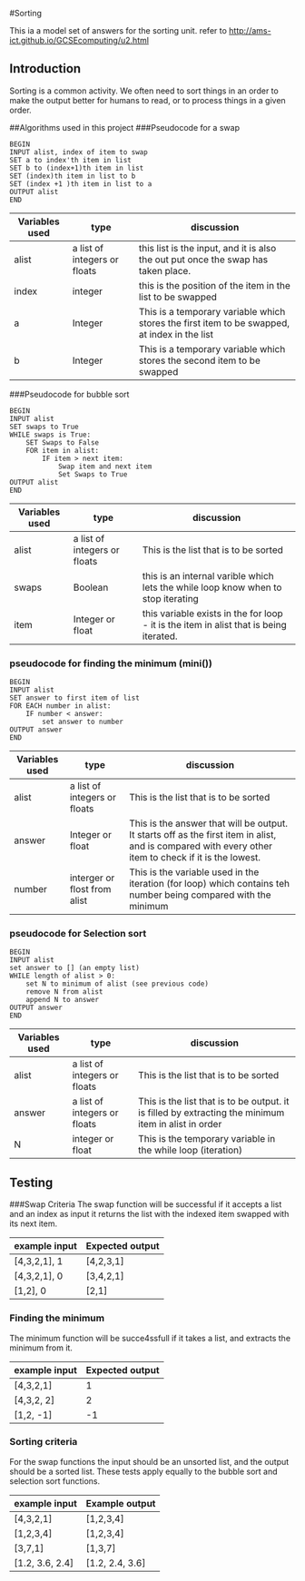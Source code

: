 #Sorting

This ia a model set of answers for the sorting unit.  refer to http://ams-ict.github.io/GCSEcomputing/u2.html

## Introduction
Sorting is a common activity.  We often need to sort things in an order to make the output better for humans to read, or to process things in a given order.

##Algorithms used in this project
###Pseudocode for a swap


```
BEGIN
INPUT alist, index of item to swap
SET a to index'th item in list
SET b to (index+1)th item in list
SET (index)th item in list to b
SET (index +1 )th item in list to a
OUTPUT alist
END
```

Variables used | type | discussion
----|----|----
alist | a list of integers or floats| this list is the input, and it is also the out put once the swap has taken place.
index | integer |  this is the position of the item in the list to be swapped
a | Integer | This is a temporary variable which stores the first item to be swapped, at index in the list
b | Integer | This is a temporary variable which stores the second item to be swapped

###Pseudocode for bubble sort


```
BEGIN
INPUT alist
SET swaps to True
WHILE swaps is True:
    SET Swaps to False
    FOR item in alist:
        IF item > next item:
            Swap item and next item
            Set Swaps to True
OUTPUT alist
END
```
Variables used | type|discussion
----|----|----
alist | a list of integers or floats| This is the list that is to be sorted
swaps | Boolean | this is an internal varible which lets the while loop know when to stop iterating
item| Integer or float | this variable exists in the for loop - it is the item in alist that is being iterated.

### pseudocode for  finding the minimum (mini())
```
BEGIN
INPUT alist
SET answer to first item of list
FOR EACH number in alist:
    IF number < answer:
        set answer to number
OUTPUT answer
END
```

Variables used | type|discussion
----|----|----
alist | a list of integers or floats| This is the list that is to be sorted
answer | Integer or float | This is the answer that will be output.  It starts off as the first item in alist, and is compared with every other item to check if it is the lowest.
number | interger or flost from alist | This is the variable used in the iteration (for loop) which contains teh number being compared with the minimum

### pseudocode for Selection sort 
```
BEGIN
INPUT alist
set answer to [] (an empty list)
WHILE length of alist > 0:
    set N to minimum of alist (see previous code)
    remove N from alist
    append N to answer
OUTPUT answer
END
```
Variables used | type|discussion
----|----|----
alist | a list of integers or floats| This is the list that is to be sorted
answer | a list of integers or floats | This is the list that is to be output.  it is filled by extracting the minimum item in alist in order
N | integer or float | This is the temporary variable in the while loop (iteration) 


## Testing
###Swap Criteria
The swap function will be successful if
it accepts a list and an index as input
it returns the list with the indexed item swapped with its next item.


example input|Expected output
----|----
[4,3,2,1], 1 | [4,2,3,1]
[4,3,2,1], 0 | [3,4,2,1]
[1,2], 0 | [2,1]

### Finding the minimum
The minimum function will be succe4ssfull if it takes a list, and extracts the minimum from it.

example input|Expected output
----|----
[4,3,2,1] | 1
[4,3,2, 2] | 2
[1,2, -1] | -1


### Sorting criteria
For the swap functions the input should be an unsorted list, and the output should be a sorted list.
These tests apply equally to the bubble sort and selection sort functions.

example input | Example output
----|----
[4,3,2,1] | [1,2,3,4]
[1,2,3,4] | [1,2,3,4]
[3,7,1] | [1,3,7]
[1.2, 3.6, 2.4] | [1.2, 2.4, 3.6]
